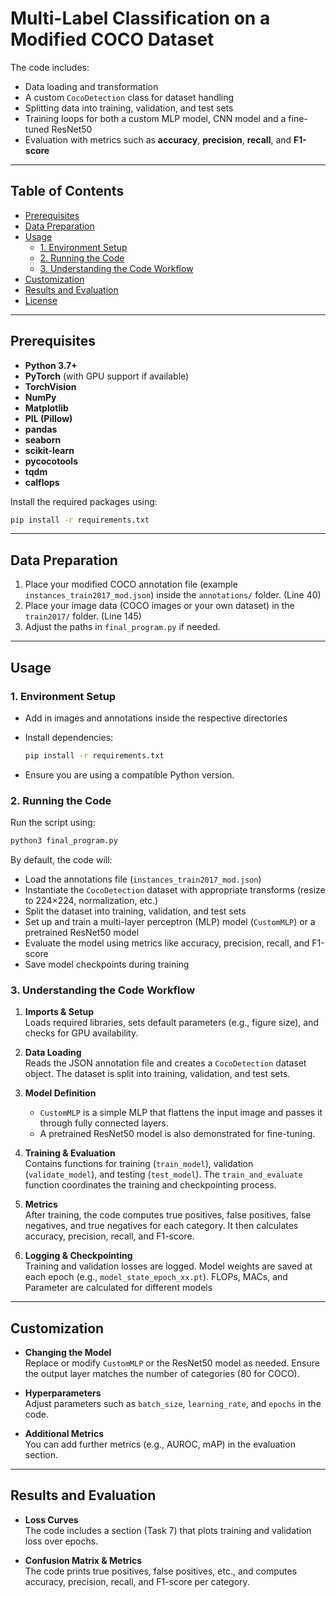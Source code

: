 
# Multi-Label Classification on a Modified COCO Dataset
 The code includes:

- Data loading and transformation
- A custom `CocoDetection` class for dataset handling
- Splitting data into training, validation, and test sets
- Training loops for both a custom MLP model, CNN model and a fine-tuned ResNet50
- Evaluation with metrics such as **accuracy**, **precision**, **recall**, and **F1-score**

---

## Table of Contents

- [Prerequisites](#prerequisites)
- [Data Preparation](#data-preparation)
- [Usage](#usage)
  - [1. Environment Setup](#1-environment-setup)
  - [2. Running the Code](#2-running-the-code)
  - [3. Understanding the Code Workflow](#3-understanding-the-code-workflow)
- [Customization](#customization)
- [Results and Evaluation](#results-and-evaluation)
- [License](#license)

---

## Prerequisites

- **Python 3.7+**
- **PyTorch** (with GPU support if available)
- **TorchVision**
- **NumPy**
- **Matplotlib**
- **PIL (Pillow)**
- **pandas**
- **seaborn**
- **scikit-learn**
- **pycocotools**
- **tqdm**
- **calflops**

Install the required packages using:

```bash
pip install -r requirements.txt
```

---


## Data Preparation

1. Place your modified COCO annotation file (example `instances_train2017_mod.json`) inside the `annotations/` folder. (Line 40)
2. Place your image data (COCO images or your own dataset) in the `train2017/` folder. (Line 145)
3. Adjust the paths in `final_program.py` if needed.

---

## Usage

### 1. Environment Setup

- Add in images and annotations inside the respective directories
- Install dependencies:

  ```bash
  pip install -r requirements.txt
  ```

- Ensure you are using a compatible Python version.

### 2. Running the Code

Run the script using:

```bash
python3 final_program.py
```

By default, the code will:

- Load the annotations file (`instances_train2017_mod.json`)
- Instantiate the `CocoDetection` dataset with appropriate transforms (resize to 224×224, normalization, etc.)
- Split the dataset into training, validation, and test sets
- Set up and train a multi-layer perceptron (MLP) model (`CustomMLP`) or a pretrained ResNet50 model
- Evaluate the model using metrics like accuracy, precision, recall, and F1-score
- Save model checkpoints during training

### 3. Understanding the Code Workflow

1. **Imports & Setup**  
   Loads required libraries, sets default parameters (e.g., figure size), and checks for GPU availability.

2. **Data Loading**  
   Reads the JSON annotation file and creates a `CocoDetection` dataset object. The dataset is split into training, validation, and test sets.

3. **Model Definition**  
   - `CustomMLP` is a simple MLP that flattens the input image and passes it through fully connected layers.
   - A pretrained ResNet50 model is also demonstrated for fine-tuning.

4. **Training & Evaluation**  
   Contains functions for training (`train_model`), validation (`validate_model`), and testing (`test_model`). The `train_and_evaluate` function coordinates the training and checkpointing process.

5. **Metrics**  
   After training, the code computes true positives, false positives, false negatives, and true negatives for each category. It then calculates accuracy, precision, recall, and F1-score.

6. **Logging & Checkpointing**  
   Training and validation losses are logged. Model weights are saved at each epoch (e.g., `model_state_epoch_xx.pt`). FLOPs, MACs, and Parameter are calculated for different models

---

## Customization

- **Changing the Model**  
  Replace or modify `CustomMLP` or the ResNet50 model as needed. Ensure the output layer matches the number of categories (80 for COCO).

- **Hyperparameters**  
  Adjust parameters such as `batch_size`, `learning_rate`, and `epochs` in the code.

- **Additional Metrics**  
  You can add further metrics (e.g., AUROC, mAP) in the evaluation section.

---

## Results and Evaluation

- **Loss Curves**  
  The code includes a section (Task 7) that plots training and validation loss over epochs.

- **Confusion Matrix & Metrics**  
  The code prints true positives, false positives, etc., and computes accuracy, precision, recall, and F1-score per category.

```